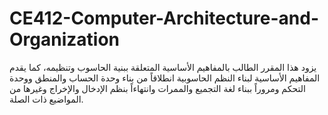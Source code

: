 # CE412-Computer-Architecture-and-Organization
يزود هذا المقرر الطالب بالمفاهيم الأساسية المتعلقة ببنية الحاسوب وتنظيمه، كما يقدم المفاهيم الأساسية لبناء النظم الحاسوبية انطلاقاً من بناء وحدة الحساب والمنطق ووحدة التحكم ومروراً ببناء لغة التجميع والممرات وانتهاءاً بنظم الإدخال والإخراج وغيرها من المواضيع ذات الصلة.
